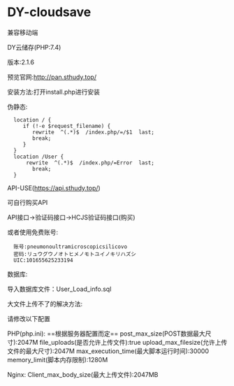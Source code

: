 # DY-cloudsave

兼容移动端

DY云储存(PHP:7.4)

版本:2.1.6

预览官网:http://pan.sthudy.top/


安装方法:打开install.php进行安装

伪静态:

      location / { 
         if (!-e $request_filename) {
         	rewrite  ^(.*)$  /index.php/=/$1  last;
         	break;
         }
      }
      location /User { 
          rewrite  ^(.*)$  /index.php/=Error  last;
         	break;
      }
      
API-USE(https://api.sthudy.top/)

可自行购买API
  
  API接口->验证码接口->HCJS验证码接口(购买)

或者使用免费账号:

      账号:pneumonoultramicroscopicsilicovo
      密码:リュウグウノオトヒメノモトユイノキリハズシ
      UIC:101655625233194



数据库:

  导入数据库文件：User_Load_info.sql
  
大文件上传不了的解决方法:

  请修改以下配置
  
  PHP(php.ini):
           ==根据服务器配置而定==
           post_max_size(POST数据最大尺寸):2047M
           file_uploads(是否允许上传文件):true
           upload_max_filesize(允许上传文件的最大尺寸):2047M
           max_execution_time(最大脚本运行时间):30000
           memory_limit(脚本内存限制):1280M
      
  Nginx:
           Client_max_body_size(最大上传文件):2047MB
